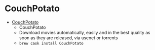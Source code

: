# CouchPotato
- [CouchPotato](https://couchpota.to/)
  -  CouchPotato
  - Download movies automatically, easily and in the best quality as soon as they are released, via usenet or torrents
  - `brew cask install CouchPotato`
